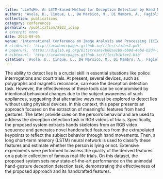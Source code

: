 ```yaml
---
title: "LieToMe: An LSTM-Based Method for Deception Detection by Hand Movements"
authors: "Avola, D., Cinque, L., De Marsico, M., Di Mambro, A., Fagioli, A., Foresti, G. L., <b>Lanzino, R.</b>, … Scarcello, F."
collection: publications
category: conferences
permalink: /publication/2023_iciap
# excerpt: none
date: 2023-09-05
venue: 'International Conference on Image Analysis and Processing (ICIAP)'
# slidesurl: 'http://academicpages.github.io/files/slides1.pdf'
# paperurl: 'https://diglib.eg.org/bitstreams/b60aa1b9-6b9d-4ebd-b3d4-120d5ed1058c/download'
# bibtexurl: 'http://academicpages.github.io/files/bibtex1.bib'
citation: 'Avola, D., Cinque, L., De Marsico, M., Di Mambro, A., Fagioli, A., Foresti, G. L., <b>Lanzino, R.</b>, … Scarcello, F. (2023). LieToMe: An LSTM-Based Method for Deception Detection by Hand Movements. In G. L. Foresti, A. Fusiello, & E. Hancock (Eds.), Image Analysis and Processing -- ICIAP 2023 (pp. 387–398). Cham: Springer Nature Switzerland.'
---
```

The ability to detect lies is a crucial skill in essential situations like police interrogations and court trials. At present, several devices, such as polygraphs and magnetic resonance, can ease the deception detection task. However, the effectiveness of these tools can be compromised by intentional behavioral changes due to the subject awareness of such appliances, suggesting that alternative ways must be explored to detect lies without using physical devices. In this context, this paper presents an approach focused on the extraction of meaningful features from hand gestures. The latter provide cues on the person’s behavior and are used to address the deception detection task in RGB videos of trials. Specifically, the proposed system extracts hands skeletons from an RGB video sequence and generates novel handcrafted features from the extrapolated keypoints to reflect the subject behavior through hand movements. Then, a long short-term memory (LSTM) neural network is used to classify these features and estimate whether the person is lying or not. Extensive experiments were performed to assess the quality of the derived features on a public collection of famous real-life trials. On this dataset, the proposed system sets new state-of-the-art performance on the unimodal hand-gesture deception detection task, demonstrating the effectiveness of the proposed approach and its handcrafted features.